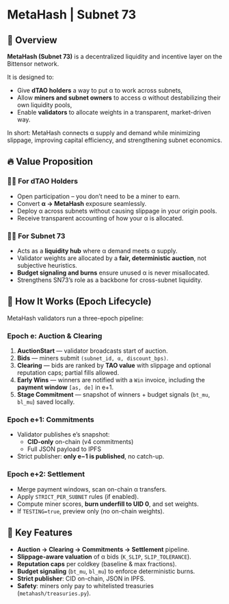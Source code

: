 # **MetaHash | Subnet 73**

## **🚀 Overview**

**MetaHash (Subnet 73)** is a decentralized liquidity and incentive layer on the Bittensor network.

It is designed to:

- Give **dTAO holders** a way to put α to work across subnets,
- Allow **miners and subnet owners** to access α without destabilizing their own liquidity pools,
- Enable **validators** to allocate weights in a transparent, market-driven way.

In short: MetaHash connects α supply and demand while minimizing slippage, improving capital efficiency, and strengthening subnet economics.

## **🔥 Value Proposition**

### **🧑‍🌾 For dTAO Holders**

- Open participation – you don’t need to be a miner to earn.
- Convert **α → MetaHash** exposure seamlessly.
- Deploy α across subnets without causing slippage in your origin pools.
- Receive transparent accounting of how your α is allocated.

### **🧍‍♀️ For Subnet 73**

- Acts as a **liquidity hub** where α demand meets α supply.
- Validator weights are allocated by a **fair, deterministic auction**, not subjective heuristics.
- **Budget signaling and burns** ensure unused α is never misallocated.
- Strengthens SN73’s role as a backbone for cross-subnet liquidity.

## **🔁 How It Works (Epoch Lifecycle)**

MetaHash validators run a three-epoch pipeline:

### **Epoch e: Auction & Clearing**

1. **AuctionStart** — validator broadcasts start of auction.
2. **Bids** — miners submit `(subnet_id, α, discount_bps)`.
3. **Clearing** — bids are ranked by **TAO value** with slippage and optional reputation caps; partial fills allowed.
4. **Early Wins** — winners are notified with a `Win` invoice, including the **payment window** `[as, de]` in e+1.
5. **Stage Commitment** — snapshot of winners + budget signals (`bt_mu`, `bl_mu`) saved locally.

### **Epoch e+1: Commitments**

- Validator publishes e’s snapshot:
  - **CID-only** on-chain (v4 commitments)
  - Full JSON payload to IPFS
- Strict publisher: **only e−1 is published**, no catch-up.

### **Epoch e+2: Settlement**

- Merge payment windows, scan on-chain α transfers.
- Apply `STRICT_PER_SUBNET` rules (if enabled).
- Compute miner scores, **burn underfill to UID 0**, and set weights.
- If `TESTING=true`, preview only (no on-chain weights).

## **🧠 Key Features**

- **Auction → Clearing → Commitments → Settlement** pipeline.
- **Slippage-aware valuation** of α bids (`K_SLIP`, `SLIP_TOLERANCE`).
- **Reputation caps** per coldkey (baseline & max fractions).
- **Budget signaling** (`bt_mu`, `bl_mu`) to enforce deterministic burns.
- **Strict publisher**: CID on-chain, JSON in IPFS.
- **Safety**: miners only pay to whitelisted treasuries (`metahash/treasuries.py`).